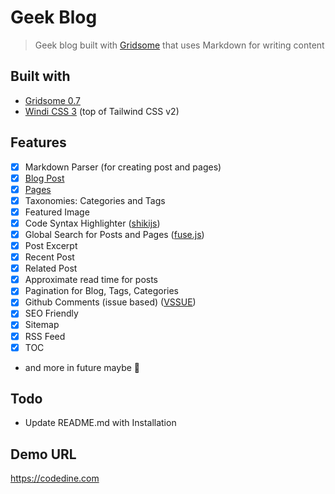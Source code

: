 # Geek Blog

> Geek blog built with [Gridsome](https://gridsome.org) that uses Markdown for writing content

## Built with
- [Gridsome 0.7](https://gridsome.org/)
- [Windi CSS 3](https://windicss.org/) (top of Tailwind CSS v2)

## Features
- [x] Markdown Parser (for creating post and pages)
- [x] [Blog Post](blog)
- [x] [Pages](docs)
- [x] Taxonomies: Categories and Tags
- [x] Featured Image
- [x] Code Syntax Highlighter ([shikijs](https://github.com/shikijs/shiki))
- [x] Global Search for Posts and Pages ([fuse.js](https://fusejs.io/))
- [x] Post Excerpt
- [x] Recent Post
- [x] Related Post
- [x] Approximate read time for posts
- [x] Pagination for Blog, Tags, Categories
- [x] Github Comments (issue based) ([VSSUE](https://github.com/meteorlxy/vssue))
- [x] SEO Friendly
- [x] Sitemap
- [x] RSS Feed
- [x] TOC
- and more in future maybe 🥳

## Todo
- Update README.md with Installation

## Demo URL
https://codedine.com